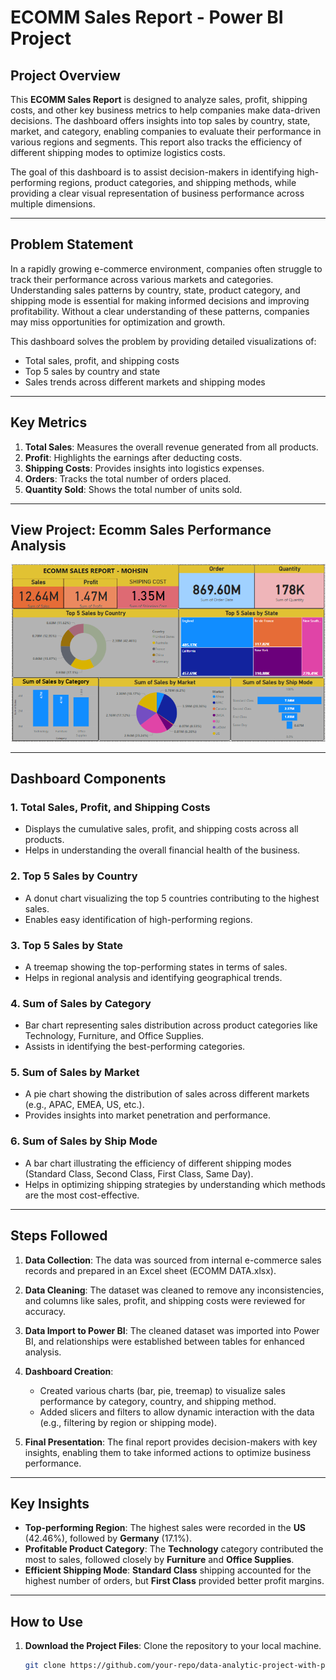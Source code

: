 # ECOMM Sales Report - Power BI Project

## Project Overview

This **ECOMM Sales Report** is designed to analyze sales, profit, shipping costs, and other key business metrics to help companies make data-driven decisions. The dashboard offers insights into top sales by country, state, market, and category, enabling companies to evaluate their performance in various regions and segments. This report also tracks the efficiency of different shipping modes to optimize logistics costs.

The goal of this dashboard is to assist decision-makers in identifying high-performing regions, product categories, and shipping methods, while providing a clear visual representation of business performance across multiple dimensions.

---

## Problem Statement

In a rapidly growing e-commerce environment, companies often struggle to track their performance across various markets and categories. Understanding sales patterns by country, state, product category, and shipping mode is essential for making informed decisions and improving profitability. Without a clear understanding of these patterns, companies may miss opportunities for optimization and growth.

This dashboard solves the problem by providing detailed visualizations of:
- Total sales, profit, and shipping costs
- Top 5 sales by country and state
- Sales trends across different markets and shipping modes

---

## Key Metrics

1. **Total Sales**: Measures the overall revenue generated from all products.
2. **Profit**: Highlights the earnings after deducting costs.
3. **Shipping Costs**: Provides insights into logistics expenses.
4. **Orders**: Tracks the total number of orders placed.
5. **Quantity Sold**: Shows the total number of units sold.

---
## View Project: Ecomm Sales Performance Analysis

![Ecomm Sales Performance Analysis Dashboard](https://github.com/Vartikaac/Ecomm_salesReport_using_PowerBi/blob/main/ecom%20chart.png)

---

## Dashboard Components

### 1. **Total Sales, Profit, and Shipping Costs**
   - Displays the cumulative sales, profit, and shipping costs across all products.
   - Helps in understanding the overall financial health of the business.

### 2. **Top 5 Sales by Country**
   - A donut chart visualizing the top 5 countries contributing to the highest sales.
   - Enables easy identification of high-performing regions.

### 3. **Top 5 Sales by State**
   - A treemap showing the top-performing states in terms of sales.
   - Helps in regional analysis and identifying geographical trends.

### 4. **Sum of Sales by Category**
   - Bar chart representing sales distribution across product categories like Technology, Furniture, and Office Supplies.
   - Assists in identifying the best-performing categories.

### 5. **Sum of Sales by Market**
   - A pie chart showing the distribution of sales across different markets (e.g., APAC, EMEA, US, etc.).
   - Provides insights into market penetration and performance.

### 6. **Sum of Sales by Ship Mode**
   - A bar chart illustrating the efficiency of different shipping modes (Standard Class, Second Class, First Class, Same Day).
   - Helps in optimizing shipping strategies by understanding which methods are the most cost-effective.

---

## Steps Followed

1. **Data Collection**: The data was sourced from internal e-commerce sales records and prepared in an Excel sheet (ECOMM DATA.xlsx).
   
2. **Data Cleaning**: The dataset was cleaned to remove any inconsistencies, and columns like sales, profit, and shipping costs were reviewed for accuracy.

3. **Data Import to Power BI**: The cleaned dataset was imported into Power BI, and relationships were established between tables for enhanced analysis.

4. **Dashboard Creation**:
    - Created various charts (bar, pie, treemap) to visualize sales performance by category, country, and shipping method.
    - Added slicers and filters to allow dynamic interaction with the data (e.g., filtering by region or shipping mode).
    
5. **Final Presentation**: The final report provides decision-makers with key insights, enabling them to take informed actions to optimize business performance.

---

## Key Insights

- **Top-performing Region**: The highest sales were recorded in the **US** (42.46%), followed by **Germany** (17.1%).
- **Profitable Product Category**: The **Technology** category contributed the most to sales, followed closely by **Furniture** and **Office Supplies**.
- **Efficient Shipping Mode**: **Standard Class** shipping accounted for the highest number of orders, but **First Class** provided better profit margins.
  
---

## How to Use

1. **Download the Project Files**: Clone the repository to your local machine.
   ```bash
   git clone https://github.com/your-repo/data-analytic-project-with-power-bi.git
